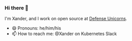 ### Hi there 👋

I'm Xander, and I work on open source at [Defense Unicorns](https://github.com/defenseunicorns). 

- 😄 Pronouns: he/him/his
- 📫 How to reach me: @Xander on Kubernetes Slack

